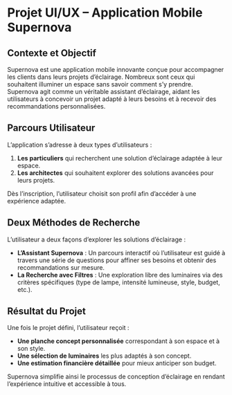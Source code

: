 # Projet UI/UX – Application Mobile Supernova

## Contexte et Objectif
Supernova est une application mobile innovante conçue pour accompagner les clients dans leurs projets d’éclairage. Nombreux sont ceux qui souhaitent illuminer un espace sans savoir comment s’y prendre. Supernova agit comme un véritable assistant d’éclairage, aidant les utilisateurs à concevoir un projet adapté à leurs besoins et à recevoir des recommandations personnalisées.

## Parcours Utilisateur
L’application s’adresse à deux types d’utilisateurs :
1. **Les particuliers** qui recherchent une solution d’éclairage adaptée à leur espace.
2. **Les architectes** qui souhaitent explorer des solutions avancées pour leurs projets.

Dès l’inscription, l’utilisateur choisit son profil afin d’accéder à une expérience adaptée.

## Deux Méthodes de Recherche
L’utilisateur a deux façons d’explorer les solutions d’éclairage :
- **L’Assistant Supernova** : Un parcours interactif où l’utilisateur est guidé à travers une série de questions pour affiner ses besoins et obtenir des recommandations sur mesure.
- **La Recherche avec Filtres** : Une exploration libre des luminaires via des critères spécifiques (type de lampe, intensité lumineuse, style, budget, etc.).

## Résultat du Projet
Une fois le projet défini, l’utilisateur reçoit :
- **Une planche concept personnalisée** correspondant à son espace et à son style.
- **Une sélection de luminaires** les plus adaptés à son concept.
- **Une estimation financière détaillée** pour mieux anticiper son budget.

Supernova simplifie ainsi le processus de conception d’éclairage en rendant l’expérience intuitive et accessible à tous.
